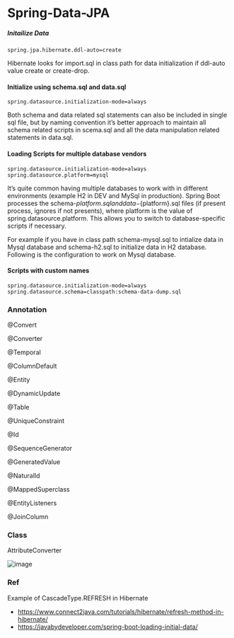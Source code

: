 # Spring-Data-JPA

##### Initailize Data 
 
    spring.jpa.hibernate.ddl-auto=create

Hibernate looks for import.sql in class path for data initialization if ddl-auto value create or create-drop.

####  Initialize using schema.sql and data.sql

    spring.datasource.initialization-mode=always

Both schema and data related sql statements can also be included in single sql file, but by naming convention it’s better approach to maintain all schema related scripts in scema.sql and all the data manipulation related statements in data.sql.

####  Loading Scripts for multiple database vendors

    spring.datasource.initialization-mode=always
    spring.datasource.platform=mysql

It’s quite common having multiple databases to work with in different environments (example H2 in DEV and MySql in production). Spring Boot processes the schema-${platform}.sql and data-${platform}.sql files (if present process, ignores if not presents), where platform is the value of spring.datasource.platform. This allows you to switch to database-specific scripts if necessary.

For example if you have in class path schema-mysql.sql to intialize data in Mysql database and schema-h2.sql to initialize data in H2 database. Following is the configuration to work on Mysql database.

#### Scripts with custom names

    spring.datasource.initialization-mode=always
    spring.datasource.schema=classpath:schema-data-dump.sql

### Annotation

  @Convert

  @Converter
  
  @Temporal
  
  @ColumnDefault
  
  @Entity
  
  @DynamicUpdate
  
  @Table
  
  @UniqueConstraint
  
  @Id
  
  @SequenceGenerator
  
  @GeneratedValue
  
  @NaturalId
  
  @MappedSuperclass
  
  @EntityListeners
  
  @JoinColumn
  
### Class

  AttributeConverter
  
  ![image](https://user-images.githubusercontent.com/15135199/82486351-e7d7a580-9b06-11ea-884e-ad3af97bc681.png)

### Ref

Example of CascadeType.REFRESH in Hibernate

- https://www.connect2java.com/tutorials/hibernate/refresh-method-in-hibernate/
- https://javabydeveloper.com/spring-boot-loading-initial-data/

